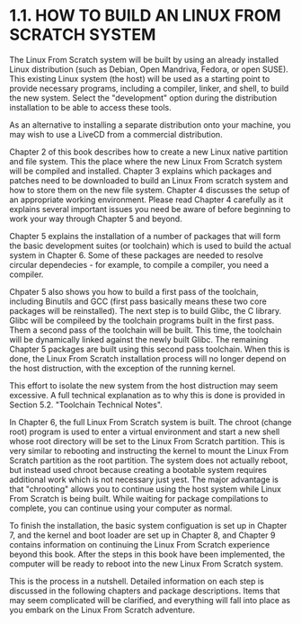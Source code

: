 # 1.1. HOW TO BUILD AN LINUX FROM SCRATCH SYSTEM

The Linux From Scratch system will be built by using an already installed Linux distribution (such as Debian, Open Mandriva, Fedora, or open SUSE). This existing Linux system (the host) will be used as a starting point to provide necessary programs, including a compiler, linker, and shell, to build the new system. Select the "development" option during the distribution installation to be able to access these tools.

As an alternative to installing a separate distribution onto your machine, you may wish to use a LiveCD from a commercial distribution.

Chapter 2 of this book describes how to create a new Linux native partition and file system. This the place where the new Linux From Scratch system will be compiled and installed. Chapter 3 explains which packages and patches need to be downloaded to build an Linux From scratch system and how to store them on the new file system. Chapter 4 discusses the setup of an appropriate working environment. Please read Chapter 4 carefully as it explains several important issues you need be aware of before beginning to work your way through Chapter 5 and beyond.

Chapter 5 explains the installation of a number of packages that will form the basic development suites (or toolchain) which is used to build the actual system in Chapter 6. Some of these packages are needed to resolve circular dependecies - for example, to compile a compiler, you need a compiler.

Chpater 5 also shows you how to build a first pass of the toolchain, including Binutils and GCC (first pass basically means these two core packages will be reinstalled). The next step is to build Glibc, the C library. Glibc will be compileed by the toolchain programs built in the first pass. Them a second pass of the toolchain will be built. This time, the toolchain will be dynamically linked against the newly built Glibc. The remaining Chapter 5 packages are built using this second pass toolchain. When this is done, the Linux From Scratch installation process will no longer depend on the host distruction, with the exception of the running kernel.

This effort to isolate the new system from the host distruction may seem excessive. A full technical explanation as to why this is done is provided in Section 5.2. "Toolchain Technical Notes".

In Chapter 6, the full Linux From Scratch system is built. The chroot (change root) program is used to enter a virtual environment and start a new shell whose root directory will be set to the Linux From Scratch partition. This is very similar to rebooting and instructing the kernel to mount the Linux From Scratch partition as the root partition. The system does not actually reboot, but instead used chroot because creating a bootable system requires additional work which is not necessary just yest. The major advantage is that "chrooting" allows you to continue using the host system while Linux From Scratch is being built. While waiting for package compilations to complete, you can continue using your computer as normal.

To finish the installation, the basic system configuation is set up in Chapter 7, and the kernel and boot loader are set up in Chapter 8, and Chapter 9 contains information on continuing the Linux From Scratch experience beyond this book. After the steps in this book have been implemented, the computer will be ready to reboot into the new Linux From Scratch system.

This is the process in a nutshell. Detailed information on each step is discussed in the following chapters and package descriptions. Items that may seem complicated will be clarified, and everything will fall into place as you embark on the Linux From Scratch adventure.
